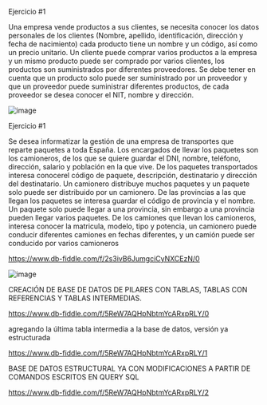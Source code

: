 Ejercicio #1

Una empresa vende productos a sus clientes, se necesita conocer los datos personales de los clientes (Nombre, apellido, identificación, dirección y fecha de nacimiento) cada producto tiene un nombre y un código, así como un  precio unitario. Un cliente puede comprar varios productos a la empresa y un mismo producto puede ser comprado por varios clientes, los productos son suministrados por diferentes proveedores. Se debe tener en cuenta que un producto solo puede ser suministrado por un proveedor y que un proveedor puede suministrar diferentes productos, de cada proveedor se desea conocer el NIT, nombre y dirección. 

![image](https://github.com/alfredomail78/Base_de_Datos/assets/134629710/122db40a-3dfd-47bf-b370-287f2dcef93a)





























Ejercicio #1

Se desea informatizar la gestión de una empresa de transportes que reparte paquetes  a toda España. Los encargados de llevar los paquetes son los camioneros, de los que se quiere guardar el DNI, nombre, teléfono, dirección, salario y población en la que vive. De los paquetes transportados interesa conocerel código de paquete, descripción, destinatario y dirección del destinatario. Un camionero distribuye muchos paquetes y un paquete solo puede ser distribuido por un camionero. De las provincias a las que llegan los paquetes se interesa guardar el código de provincia y el nombre. Un paquete solo puede llegar a una provincia, sin embargo a una provincia pueden llegar varios paquetes. De los camiones que llevan los camioneros, interesa conocer la matricula, modelo, tipo y potencia, un camionero puede conducir diferentes camiones en fechas diferentes, y un camión puede ser conducido por varios camioneros


https://www.db-fiddle.com/f/2s3ivB6JumgciCyNXCEzN/0



![image](https://github.com/alfredomail78/Base_de_Datos/assets/134629710/a9b289b8-20a5-4b7a-a35e-9ba8c01cc5b9)


CREACIÓN DE BASE DE DATOS DE PILARES CON TABLAS, TABLAS CON REFERENCIAS Y TABLAS INTERMEDIAS.

https://www.db-fiddle.com/f/5ReW7AQHpNbtmYcARxpRLY/0

agregando la última tabla intermedia a la base de datos, versión ya estructurada

https://www.db-fiddle.com/f/5ReW7AQHpNbtmYcARxpRLY/1


BASE DE DATOS ESTRUCTURAL YA CON MODIFICACIONES A PARTIR DE COMANDOS ESCRITOS EN QUERY SQL

https://www.db-fiddle.com/f/5ReW7AQHpNbtmYcARxpRLY/2



